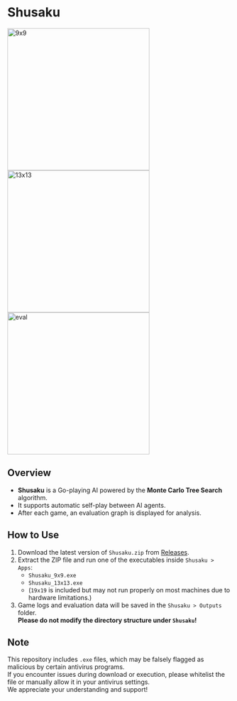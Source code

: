 # Shusaku  
<img height="320" alt="9x9" src="https://github.com/user-attachments/assets/1f793841-f9d6-4ae6-8065-c63c4e75663d" />  
<img height="320" alt="13x13" src="https://github.com/user-attachments/assets/0f7b6b41-dee3-4a39-8eef-4242d1916c8c" />  
<img height="320" alt="eval" src="https://github.com/user-attachments/assets/aed55cf4-9bec-4d2d-a7f4-c418d9a4fb4e" />

## Overview  
- **Shusaku** is a Go-playing AI powered by the **Monte Carlo Tree Search** algorithm.  
- It supports automatic self-play between AI agents.  
- After each game, an evaluation graph is displayed for analysis.

## How to Use  
1. Download the latest version of `Shusaku.zip` from [Releases](https://github.com/foriver4725/Shusaku/releases/tag/v1.0.0).  
2. Extract the ZIP file and run one of the executables inside `Shusaku > Apps`:  
   - `Shusaku_9x9.exe`  
   - `Shusaku_13x13.exe`  
   - (`19x19` is included but may not run properly on most machines due to hardware limitations.)  
3. Game logs and evaluation data will be saved in the `Shusaku > Outputs` folder.  
   **Please do not modify the directory structure under `Shusaku`!**

## Note  
This repository includes `.exe` files, which may be falsely flagged as malicious by certain antivirus programs.  
If you encounter issues during download or execution, please whitelist the file or manually allow it in your antivirus settings.  
We appreciate your understanding and support!
